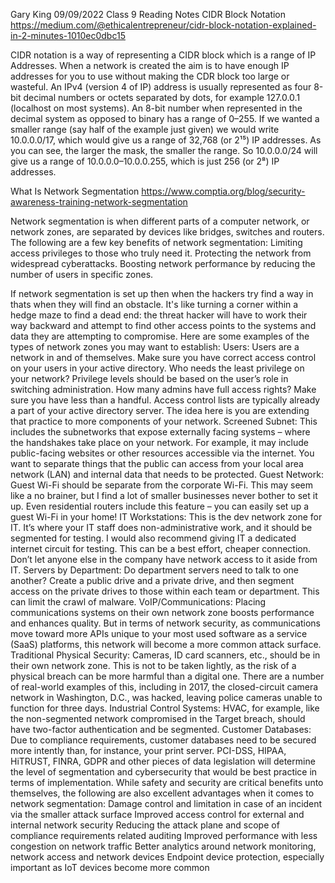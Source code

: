 Gary King
09/09/2022
Class 9 Reading Notes
CIDR Block Notation 
https://medium.com/@ethicalentrepreneur/cidr-block-notation-explained-in-2-minutes-1010ec0dbc15

CIDR notation is a way of representing a CIDR block which is a range of IP Addresses.
When a network is created the aim is to have enough IP addresses for you to use without making the CDR block too large or wasteful.
An IPv4 (version 4 of IP) address is usually represented as four 8-bit decimal numbers or octets separated by dots, for example 127.0.0.1 (localhost on most systems). An 8-bit number when represented in the decimal system as opposed to binary has a range of 0–255.
If we wanted a smaller range (say half of the example just given) we would write 10.0.0.0/17, which would give us a range of 32,768 (or 2¹⁵) IP addresses.
As you can see, the larger the mask, the smaller the range. So 10.0.0.0/24 will give us a range of 10.0.0.0–10.0.0.255, which is just 256 (or 2⁸) IP addresses.

What Is Network Segmentation
https://www.comptia.org/blog/security-awareness-training-network-segmentation

Network segmentation is when different parts of a computer network, or network zones, are separated by devices like bridges, switches and routers.
The following are a few key benefits of network segmentation:
Limiting access privileges to those who truly need it.
Protecting the network from widespread cyberattacks.
Boosting network performance by reducing the number of users in specific zones.

If network segmentation is set up then when the hackers try find a way in thats when they will find an obstacle. It's like turning a corner within a hedge maze to find a dead end: the threat hacker will have to work their way backward and attempt to find other access points to the systems and data they are attempting to compromise.
Here are some examples of the types of network zones you may want to establish:
Users: Users are a network in and of themselves. Make sure you have correct access control on your users in your active directory. Who needs the least privilege on your network? Privilege levels should be based on the user’s role in switching administration. How many admins have full access rights? Make sure you have less than a handful. Access control lists are typically already a part of your active directory server. The idea here is you are extending that practice to more components of your network.
Screened Subnet: This includes the subnetworks that expose externally facing systems – where the handshakes take place on your network. For example, it may include public-facing websites or other resources accessible via the internet. You want to separate things that the public can access from your local area network (LAN) and internal data that needs to be protected.
Guest Network: Guest Wi-Fi should be separate from the corporate Wi-Fi. This may seem like a no brainer, but I find a lot of smaller businesses never bother to set it up. Even residential routers include this feature – you can easily set up a guest Wi-Fi in your home!
IT Workstations: This is the dev network zone for IT. It’s where your IT staff does non-administrative work, and it should be segmented for testing. I would also recommend giving IT a dedicated internet circuit for testing. This can be a best effort, cheaper connection. Don’t let anyone else in the company have network access to it aside from IT.
Servers by Department: Do department servers need to talk to one another? Create a public drive and a private drive, and then segment access on the private drives to those within each team or department. This can limit the crawl of malware.
VoIP/Communications: Placing communications systems on their own network zone boosts performance and enhances quality. But in terms of network security, as communications move toward more APIs unique to your most used software as a service (SaaS) platforms, this network will become a more common attack surface.
Traditional Physical Security: Cameras, ID card scanners, etc., should be in their own network zone. This is not to be taken lightly, as the risk of a physical breach can be more harmful than a digital one. There are a number of real-world examples of this, including in 2017, the closed-circuit camera network in Washington, D.C., was hacked, leaving police cameras unable to function for three days.
Industrial Control Systems: HVAC, for example, like the non-segmented network compromised in the Target breach, should have two-factor authentication and be segmented.
Customer Databases: Due to compliance requirements, customer databases need to be secured more intently than, for instance, your print server. PCI-DSS, HIPAA, HiTRUST, FINRA, GDPR and other pieces of data legislation will determine the level of segmentation and cybersecurity that would be best practice in terms of implementation.
While safety and security are critical benefits unto themselves, the following are also excellent advantages when it comes to network segmentation:
Damage control and limitation in case of an incident via the smaller attack surface
Improved access control for external and internal network security
Reducing the attack plane and scope of compliance requirements related auditing
Improved performance with less congestion on network traffic
Better analytics around network monitoring, network access and network devices
Endpoint device protection, especially important as IoT devices become more common
